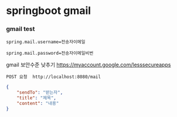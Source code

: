 # springboot gmail

### gmail test

`spring.mail.username=전송자이메일`

`spring.mail.password=전송자이메일비번`

gmail 보안수준 낮추기
https://myaccount.google.com/lesssecureapps

`POST 요청 
http://localhost:8080/mail`


```JSON
{
    "sendTo": "받는자",
    "title": "제목",
    "content": "내용"
}
```